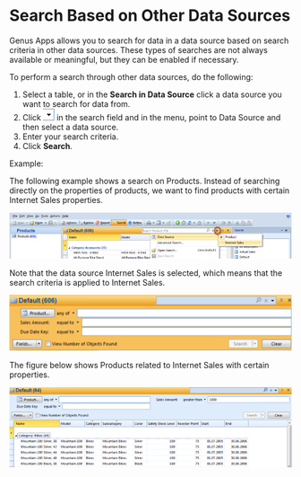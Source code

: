 # Search Based on Other Data Sources

Genus Apps allows you to search for data in a data source based on search criteria in other data sources. These types of searches are not always available or meaningful, but they can be enabled if necessary.

To perform a search through other data sources, do the following:

1.  Select a table, or in the **Search in Data Source** click a data source you want to search for data from.
2.  Click ![ID35FCA62027E544D2.ID17CCA70FCBF34470.png](media/ID35FCA62027E544D2.ID17CCA70FCBF34470.png) in the search field and in the menu, point to Data Source and then select a data source.
3.  Enter your search criteria.
4.  Click **Search**.

Example:

The following example shows a search on Products. Instead of searching directly on the properties of products, we want to find products with certain Internet Sales properties.

![ID35FCA62027E544D2.IDC0A6B6AC8F1F44A9.png](media/ID35FCA62027E544D2.IDC0A6B6AC8F1F44A9.png)

Note that the data source Internet Sales is selected, which means that the search criteria is applied to Internet Sales.

![ID35FCA62027E544D2.IDBD28A0E63CA24F47.png](media/ID35FCA62027E544D2.IDBD28A0E63CA24F47.png)

The figure below shows Products related to Internet Sales with certain properties.

![ID35FCA62027E544D2.ID2C3AB97166E54D16.png](media/ID35FCA62027E544D2.ID2C3AB97166E54D16.png)
